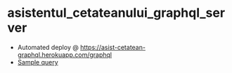 # asistentul_cetateanului_graphql_server


- Automated deploy @ https://asist-cetatean-graphql.herokuapp.com/graphql
- [Sample query](https://asist-cetatean-graphql.herokuapp.com/graphql?query=query%7B%0A%20%20notifications%7B%0A%20%20%20%20title%2C%0A%20%20%20%20description%2C%0A%20%20%20%20source%7B%0A%20%20%20%20%20%20id%2C%0A%20%20%20%20%20%20name%0A%20%20%20%20%7D%0A%20%20%7D%0A%7D)
